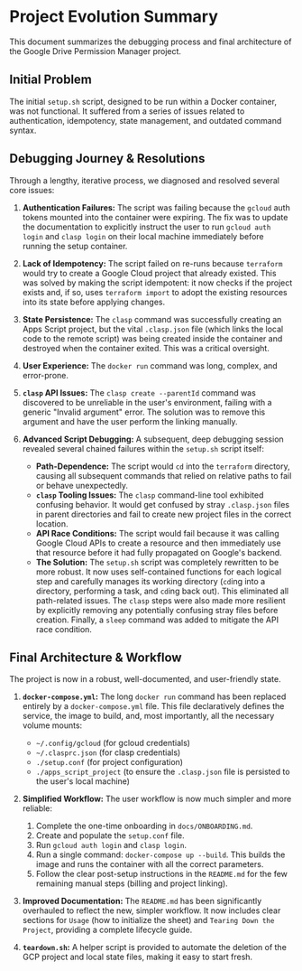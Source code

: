 # Project Evolution Summary

This document summarizes the debugging process and final architecture of the Google Drive Permission Manager project.

## Initial Problem

The initial `setup.sh` script, designed to be run within a Docker container, was not functional. It suffered from a series of issues related to authentication, idempotency, state management, and outdated command syntax.

## Debugging Journey & Resolutions

Through a lengthy, iterative process, we diagnosed and resolved several core issues:

1.  **Authentication Failures:** The script was failing because the `gcloud` auth tokens mounted into the container were expiring. The fix was to update the documentation to explicitly instruct the user to run `gcloud auth login` and `clasp login` on their local machine immediately before running the setup container.

2.  **Lack of Idempotency:** The script failed on re-runs because `terraform` would try to create a Google Cloud project that already existed. This was solved by making the script idempotent: it now checks if the project exists and, if so, uses `terraform import` to adopt the existing resources into its state before applying changes.

3.  **State Persistence:** The `clasp` command was successfully creating an Apps Script project, but the vital `.clasp.json` file (which links the local code to the remote script) was being created inside the container and destroyed when the container exited. This was a critical oversight.

4.  **User Experience:** The `docker run` command was long, complex, and error-prone.

5.  **`clasp` API Issues:** The `clasp create --parentId` command was discovered to be unreliable in the user's environment, failing with a generic "Invalid argument" error. The solution was to remove this argument and have the user perform the linking manually.

6.  **Advanced Script Debugging:** A subsequent, deep debugging session revealed several chained failures within the `setup.sh` script itself:
    *   **Path-Dependence:** The script would `cd` into the `terraform` directory, causing all subsequent commands that relied on relative paths to fail or behave unexpectedly.
    *   **`clasp` Tooling Issues:** The `clasp` command-line tool exhibited confusing behavior. It would get confused by stray `.clasp.json` files in parent directories and fail to create new project files in the correct location.
    *   **API Race Conditions:** The script would fail because it was calling Google Cloud APIs to create a resource and then immediately use that resource before it had fully propagated on Google's backend.
    *   **The Solution:** The `setup.sh` script was completely rewritten to be more robust. It now uses self-contained functions for each logical step and carefully manages its working directory (`cd`ing into a directory, performing a task, and `cd`ing back out). This eliminated all path-related issues. The `clasp` steps were also made more resilient by explicitly removing any potentially confusing stray files before creation. Finally, a `sleep` command was added to mitigate the API race condition.

## Final Architecture & Workflow

The project is now in a robust, well-documented, and user-friendly state.

1.  **`docker-compose.yml`:** The long `docker run` command has been replaced entirely by a `docker-compose.yml` file. This file declaratively defines the service, the image to build, and, most importantly, all the necessary volume mounts:
    *   `~/.config/gcloud` (for gcloud credentials)
    *   `~/.clasprc.json` (for clasp credentials)
    *   `./setup.conf` (for project configuration)
    *   `./apps_script_project` (to ensure the `.clasp.json` file is persisted to the user's local machine)

2.  **Simplified Workflow:** The user workflow is now much simpler and more reliable:
    1.  Complete the one-time onboarding in `docs/ONBOARDING.md`.
    2.  Create and populate the `setup.conf` file.
    3.  Run `gcloud auth login` and `clasp login`.
    4.  Run a single command: `docker-compose up --build`. This builds the image and runs the container with all the correct parameters.
    5.  Follow the clear post-setup instructions in the `README.md` for the few remaining manual steps (billing and project linking).

3.  **Improved Documentation:** The `README.md` has been significantly overhauled to reflect the new, simpler workflow. It now includes clear sections for `Usage` (how to initialize the sheet) and `Tearing Down the Project`, providing a complete lifecycle guide.

4.  **`teardown.sh`:** A helper script is provided to automate the deletion of the GCP project and local state files, making it easy to start fresh.
